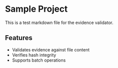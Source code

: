 # Sample Project

This is a test markdown file for the evidence validator.

## Features

- Validates evidence against file content
- Verifies hash integrity
- Supports batch operations
